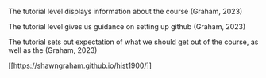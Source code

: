 The tutorial level displays information about the course (Graham, 2023)

The tutorial level gives us guidance on setting up github (Graham, 2023)

The tutorial sets out expectation of what we should get out of the course, as well as the  (Graham, 2023)

[[https://shawngraham.github.io/hist1900/]]
